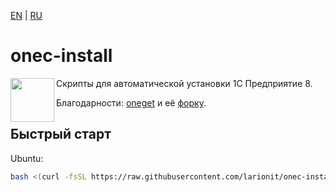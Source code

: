 [EN] | [RU]

[EN]: https://github.com/larionit/onec-install/blob/dev/README.md
[RU]: https://github.com/larionit/onec-install/blob/dev/ru/README.md

# onec-install

<img align="left" width="70" height="70" src="https://github.com/user-attachments/assets/c8a79cc2-07d3-4afd-a57e-4e43b0335921">

Скрипты для автоматической установки 1C Предприятие 8.

Благодарности: [oneget](https://github.com/v8platform/oneget) и её [форку](https://github.com/Pringlas/oneget).

## Быстрый старт

Ubuntu:

``` bash
bash <(curl -fsSL https://raw.githubusercontent.com/larionit/onec-install/dev/ru/setup.sh)
```
